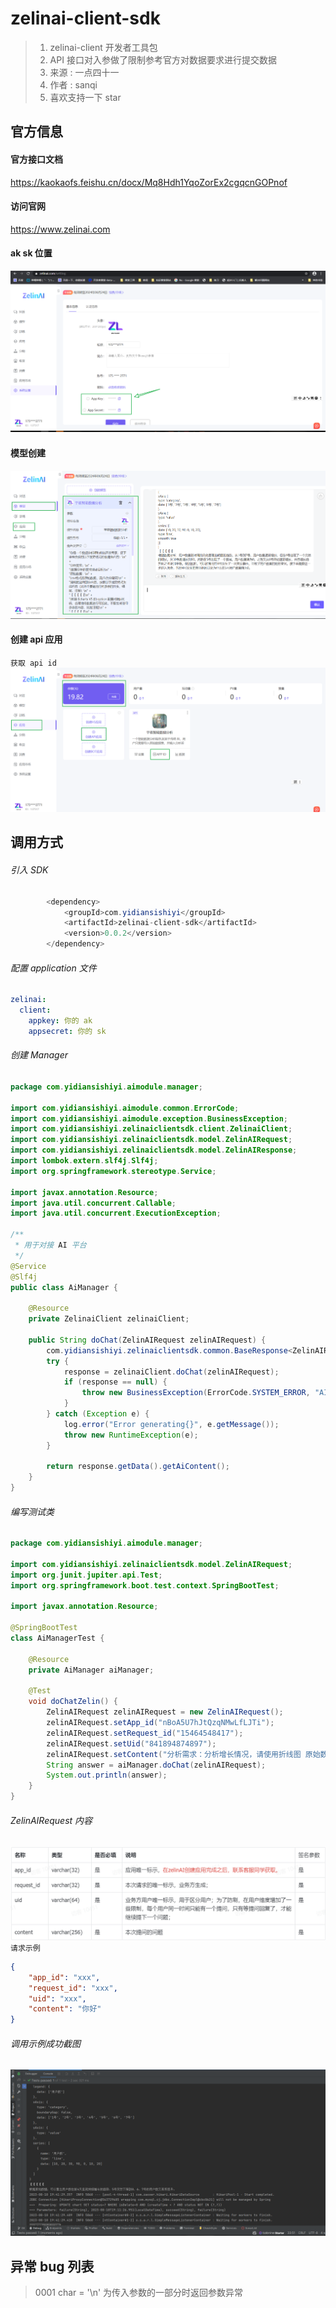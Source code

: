 # zelinai-client-sdk
> 1. zelinai-client 开发者工具包 
> 2. API 接口对入参做了限制参考官方对数据要求进行提交数据 
> 3. 来源 : 一点四十一
> 4. 作者 : sanqi
> 5. 喜欢支持一下 star
## 官方信息
#### 官方接口文档
https://kaokaofs.feishu.cn/docx/Mq8Hdh1YqoZorEx2cgqcnGOPnof
#### 访问官网
https://www.zelinai.com
#### ak sk 位置
![img.png](img/img.png)
#### 模型创建
![img.png](img/img2.png)
#### 创建 api 应用
`获取 api id`
![img.png](img/img3.png)
## 调用方式
###### 引入 SDK 
```java
        <dependency>
            <groupId>com.yidiansishiyi</groupId>
            <artifactId>zelinai-client-sdk</artifactId>
            <version>0.0.2</version>
        </dependency>
```
###### 配置 application 文件
```yaml
zelinai:
  client:
    appkey: 你的 ak
    appsecret: 你的 sk
```
###### 创建 Manager 
```java
package com.yidiansishiyi.aimodule.manager;

import com.yidiansishiyi.aimodule.common.ErrorCode;
import com.yidiansishiyi.aimodule.exception.BusinessException;
import com.yidiansishiyi.zelinaiclientsdk.client.ZelinaiClient;
import com.yidiansishiyi.zelinaiclientsdk.model.ZelinAIRequest;
import com.yidiansishiyi.zelinaiclientsdk.model.ZelinAIResponse;
import lombok.extern.slf4j.Slf4j;
import org.springframework.stereotype.Service;

import javax.annotation.Resource;
import java.util.concurrent.Callable;
import java.util.concurrent.ExecutionException;

/**
 * 用于对接 AI 平台
 */
@Service
@Slf4j
public class AiManager {

    @Resource
    private ZelinaiClient zelinaiClient;

    public String doChat(ZelinAIRequest zelinAIRequest) {
        com.yidiansishiyi.zelinaiclientsdk.common.BaseResponse<ZelinAIResponse> response = null;
        try {
            response = zelinaiClient.doChat(zelinAIRequest);
            if (response == null) {
                throw new BusinessException(ErrorCode.SYSTEM_ERROR, "AI 响应错误");
            }
        } catch (Exception e) {
            log.error("Error generating{}", e.getMessage());
            throw new RuntimeException(e);
        }

        return response.getData().getAiContent();
    }
}
```
###### 编写测试类
```java
package com.yidiansishiyi.aimodule.manager;

import com.yidiansishiyi.zelinaiclientsdk.model.ZelinAIRequest;
import org.junit.jupiter.api.Test;
import org.springframework.boot.test.context.SpringBootTest;

import javax.annotation.Resource;

@SpringBootTest
class AiManagerTest {

    @Resource
    private AiManager aiManager;
    
    @Test
    void doChatZelin() {
        ZelinAIRequest zelinAIRequest = new ZelinAIRequest();
        zelinAIRequest.setApp_id("nBoA5U7hJtQzqNMwLfLJTi");
        zelinAIRequest.setRequest_id("15464548417");
        zelinAIRequest.setUid("841894874897");
        zelinAIRequest.setContent("分析需求：分析增长情况，请使用折线图 原始数据：日期,用户数1号,10 2号,20 3号,30 4号,90 5号,0 6号,10 号,20");
        String answer = aiManager.doChat(zelinAIRequest);
        System.out.println(answer);
    }
}
```
###### ZelinAIRequest 内容
![img.png](img/img5.png)
`请求示例`
```json
{
    "app_id": "xxx",
    "request_id": "xxx",
    "uid": "xxx",
    "content": "你好"
}
```
###### 调用示例成功截图
![img.png](img/img4.png)
## 异常 bug 列表
>  0001 char = '\n' 为传入参数的一部分时返回参数异常 
